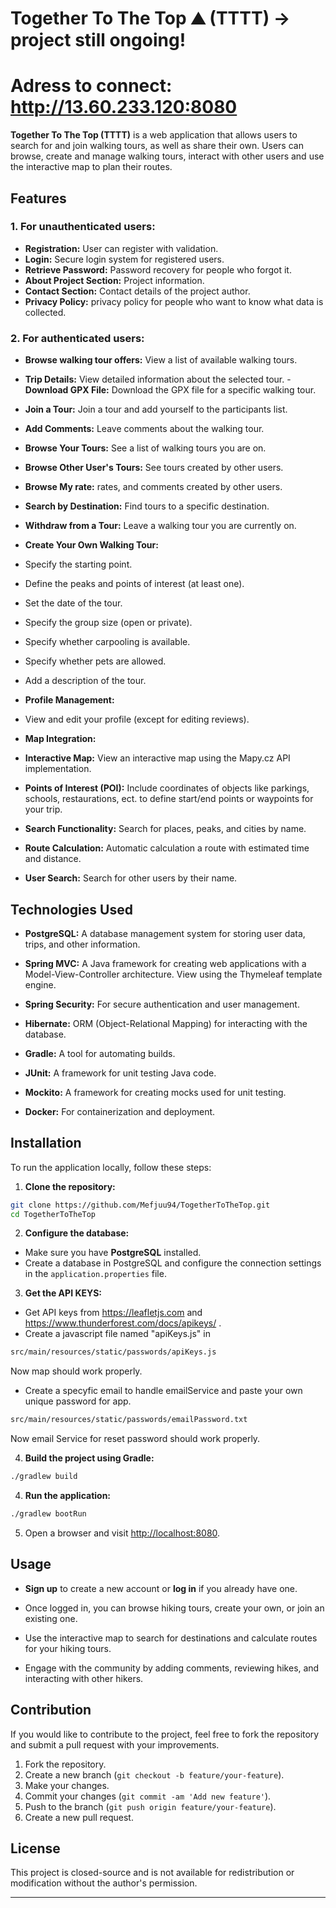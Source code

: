 # Together To The Top ⛰️ (TTTT) -> project still ongoing!
# Adress to connect: http://13.60.233.120:8080

**Together To The Top (TTTT)** is a web application that allows users to search for and join walking tours, as well as share their own. Users can browse, create and manage walking tours, interact with other users and use the interactive map to plan their routes.

## Features

### 1. **For unauthenticated users:**
- **Registration:** User can register with validation.
- **Login:** Secure login system for registered users.
- **Retrieve Password:** Password recovery for people who forgot it.
- **About Project Section:** Project information.
- **Contact Section:** Contact details of the project author.
- **Privacy Policy:** privacy policy for people who want to know what data is collected.

### 2. **For authenticated users:**
- **Browse walking tour offers:** View a list of available walking tours.
- **Trip Details:** View detailed information about the selected tour. - **Download GPX File:** Download the GPX file for a specific walking tour.
- **Join a Tour:** Join a tour and add yourself to the participants list.
- **Add Comments:** Leave comments about the walking tour.
- **Browse Your Tours:** See a list of walking tours you are on.
- **Browse Other User's Tours:** See tours created by other users.
- **Browse My rate:** rates, and comments created by other users.
- **Search by Destination:** Find tours to a specific destination.
- **Withdraw from a Tour:** Leave a walking tour you are currently on.
- **Create Your Own Walking Tour:**
- Specify the starting point.
- Define the peaks and points of interest (at least one).
- Set the date of the tour.
- Specify the group size (open or private).
- Specify whether carpooling is available.
- Specify whether pets are allowed.
- Add a description of the tour.

- **Profile Management:**
- View and edit your profile (except for editing reviews).

- **Map Integration:**
- **Interactive Map:** View an interactive map using the Mapy.cz API implementation.

- **Points of Interest (POI):** Include coordinates of objects like parkings, schools, restaurations, ect. to define start/end points or waypoints for your trip.

- **Search Functionality:** Search for places, peaks, and cities by name.

- **Route Calculation:** Automatic calculation a route with estimated time and distance.

- **User Search:** Search for other users by their name.

## Technologies Used

- **PostgreSQL:** A database management system for storing user data, trips, and other information.

- **Spring MVC:** A Java framework for creating web applications with a Model-View-Controller architecture. View using the Thymeleaf template engine.
- **Spring Security:** For secure authentication and user management.

- **Hibernate:** ORM (Object-Relational Mapping) for interacting with the database.

- **Gradle:** A tool for automating builds.

- **JUnit:** A framework for unit testing Java code.

- **Mockito:** A framework for creating mocks used for unit testing.

- **Docker:** For containerization and deployment.

## Installation

To run the application locally, follow these steps:

1. **Clone the repository:**

```bash
git clone https://github.com/Mefjuu94/TogetherToTheTop.git
cd TogetherToTheTop
```

2. **Configure the database:**

- Make sure you have **PostgreSQL** installed.
- Create a database in PostgreSQL and configure the connection settings in the `application.properties` file.

3. **Get the API KEYS:**

- Get API keys from https://leafletjs.com and https://www.thunderforest.com/docs/apikeys/ .
- Create a javascript file named "apiKeys.js" in
  
```bash
src/main/resources/static/passwords/apiKeys.js
```
Now map should work properly.

- Create a specyfic email to handle emailService and paste your own unique password for app.
  
```bash
src/main/resources/static/passwords/emailPassword.txt
```
Now email Service for reset password should work properly.

4. **Build the project using Gradle:**

```bash
./gradlew build
```

4. **Run the application:**

```bash
./gradlew bootRun
```

5. Open a browser and visit [http://localhost:8080](http://localhost:8080).

## Usage

- **Sign up** to create a new account or **log in** if you already have one.

- Once logged in, you can browse hiking tours, create your own, or join an existing one.

- Use the interactive map to search for destinations and calculate routes for your hiking tours.

- Engage with the community by adding comments, reviewing hikes, and interacting with other hikers.

## Contribution

If you would like to contribute to the project, feel free to fork the repository and submit a pull request with your improvements.

1. Fork the repository.
2. Create a new branch (`git checkout -b feature/your-feature`).
3. Make your changes.
4. Commit your changes (`git commit -am 'Add new feature'`).
5. Push to the branch (`git push origin feature/your-feature`).
6. Create a new pull request.

## License

This project is closed-source and is not available for redistribution or modification without the author's permission.

---
